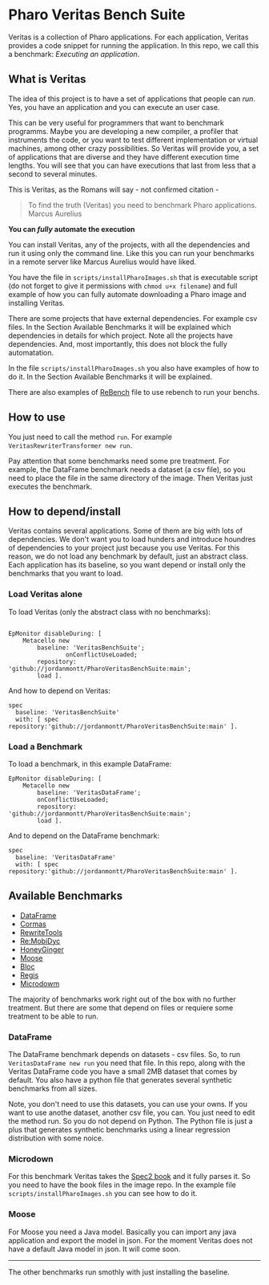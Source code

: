# Pharo Veritas Bench Suite

Veritas is a collection of Pharo applications. For each application, Veritas provides a code snippet for running the application. In this repo, we call this a benchmark: *Executing an application*.


## What is Veritas

The idea of this project is to have a set of applications that people can *run*. Yes, you have an application and you can execute an user case. 

This can be very useful for programmers that want to benchmark programms. Maybe you are developing a new compiler, a profiler that instruments the code, or you want to test different implementation or virtual machines, among other crazy possibilities. So Veritas will provide you, a set of applications that are diverse and they have different execution time lengths. You will see that you can have executions that last from less that a second to several minutes.

This is Veritas, as the Romans will say - not confirmed citation - 

> To find the truth (Veritas) you need to benchmark Pharo applications. Marcus Aurelius 


**You can *fully* automate the execution**
 
You can install Veritas, any of the projects, with all the dependencies and run it using only the command line. Like this you can run your benchmarks in a remote server like Marcus Aurelius would have liked.

You have the file in `scripts/installPharoImages.sh` that is executable  script (do not forget to give it permissions with `chmod u+x filename`) and full example of how you can fully automate downloading a Pharo image and installing Veritas.

There are some projects that have external dependencies. For example csv files. In the Section Available Benchmarks it will be explained which dependencies in details for which project. Note all the projects have dependencies. And, most importantly, this does not block the fully automatation.

In the file `scripts/installPharoImages.sh` you also have examples of how to do it. In the Section Available Benchmarks it will be explained.

There are also examples of [ReBench](github.com/smarr/ReBench) file to use rebench to run your benchs.

## How to use

You just need to call the method `run`. For example `VeritasRewriterTransformer new run`.

Pay attention that some benchmarks need some pre treatment. For example, the DataFrame benchmark needs a dataset (a csv file), so you need to place the file in the same directory of the image. Then Veritas just executes the benchmark.

## How to depend/install

Veritas contains several applications. Some of them are big with lots of dependencies. We don't want you to load hunders and introduce houndres of dependencies to your project just because you use Veritas. For this reason, we do not load any benchmark by default, just an abstract class. Each application has its baseline, so you want depend or install only the benchmarks that you want to load.

### Load Veritas alone

To load Veritas (only the abstract class with no benchmarks):

```st

EpMonitor disableDuring: [
    Metacello new
        baseline: 'VeritasBenchSuite';
                onConflictUseLoaded;
        repository: 'github://jordanmontt/PharoVeritasBenchSuite:main';
        load ].
```

And how to depend on Veritas:

```st
spec
  baseline: 'VeritasBenchSuite'
  with: [ spec repository:'github://jordanmontt/PharoVeritasBenchSuite:main' ].
```

### Load a Benchmark

To load a benchmark, in this example DataFrame:


```st
EpMonitor disableDuring: [
    Metacello new
        baseline: 'VeritasDataFrame';
		onConflictUseLoaded;
        repository: 'github://jordanmontt/PharoVeritasBenchSuite:main';
        load ].
```

And to depend on the DataFrame benchmark:

```st
spec
  baseline: 'VeritasDataFrame'
  with: [ spec repository:'github://jordanmontt/PharoVeritasBenchSuite:main' ].
```

## Available Benchmarks

- [DataFrame](https://github.com/PolyMathOrg/DataFrame)
- [Cormas](https://github.com/cormas/cormas)
- [RewriteTools](https://github.com/jordanmontt/RewriteToolsSet)
- [Re:MobiDyc](https://github.com/ReMobidyc/ReMobidyc)
- [HoneyGinger](https://github.com/tomooda/HoneyGinger/)
- [Moose](https://github.com/moosetechnology/Moose)
- [Bloc](https://github.com/pharo-graphics/Bloc)
- [Regis](https://github.com/ESUG/Regis)
- [Microdowm](https://github.com/pillar-markup/Microdown)

The majority of benchmarks work right out of the box with no further treatment. But there are some that depend on files or requiere some treatment to be able to run.

### DataFrame

The DataFrame benchmark depends on datasets - csv files. So, to run `VeritasDataFrame new run` you need that file.
In this repo, along with the Veritas DataFrame code you have a small 2MB dataset that comes by default. You also have a python file that generates several synthetic benchmarks from all sizes.

Note, you don't need to use this datasets, you can use your owns. If you want to use anothe dataset, another csv file, you can. You just need to edit the method run. So you do not depend on Python. The Python file is just a plus that generates synthetic benchmarks using a linear regression distribution with some noice.

### Microdown

For this benchmark Veritas takes the [Spec2 book](https://github.com/SquareBracketAssociates/BuildingApplicationWithSpec2/) and it fully parses it. So you need to have the book files in the image repo. In the example file  `scripts/installPharoImages.sh` you can see how to do it.

### Moose

For Moose you need a Java model. Basically you can import any java application and export the model in json. For the moment Veritas does not have a default Java model in json. It will come soon.

***

The other benchmarks run smothly with just installing the baseline.